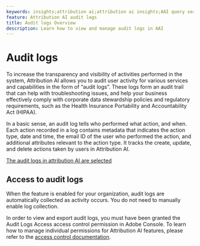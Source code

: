 ```yaml
---
keywords: insights;attribution ai;attribution ai insights;AAI query service;attribution queries;attribution scores
feature: Attribution AI audit logs
title: Audit logs Overview
description: Learn how to view and manage audit logs in AAI
---
```

# Audit logs

To increase the transparency and visibility of activities performed in the system, Attribution AI allows you to audit user activity for various services and capabilities in the form of “audit logs”. These logs form an audit trail that can help with troubleshooting issues, and help your business effectively comply with corporate data stewardship policies and regulatory requirements, such as the Health Insurance Portability and Accountability Act (HIPAA).

In a basic sense, an audit log tells who performed what action, and when. Each action recorded in a log contains metadata that indicates the action type, date and time, the email ID of the user who performed the action, and additional attributes relevant to the action type. It tracks the create, update, and delete actions taken by users in Attribution AI.

[The audit logs in attribution AI are selected](../../attribution-ai/images/data-governance/audit-logs-cai.png)

## Access to audit logs

When the feature is enabled for your organization, audit logs are automatically collected as activity occurs. You do not need to manually enable log collection.

In order to view and export audit logs, you must have been granted the Audit Logs Access access control permission in Adobe Console. To learn how to manage individual permissions for Attribution AI features, please refer to the [access control documentation](../../attribution-ai/access-controls.md). 

